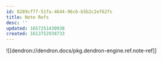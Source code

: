 ```yaml
---
id: 8289cf77-51fa-4644-96c6-b5b2c2ef62fc
title: Note Refs
desc: ''
updated: 1657251430938
created: 1613752938733
---
```


![[dendron://dendron.docs/pkg.dendron-engine.ref.note-ref]]
